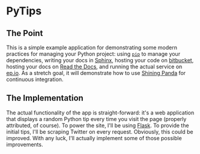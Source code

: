 # PyTips

## The Point

This is a simple example application for demonstrating some modern practices
for managing your Python project: using [`pip`][pip_home] to manage your
dependencies, writing your docs in [Sphinx][sphinx_home], hosting your code
on [bitbucket][bitbucket_home], hosting your docs on
[Read the Docs][rtd_home], and running the actual service on
[ep.io][epio_home]. As a stretch goal, it will demonstrate how to use
[Shining Panda][shiningpanda_home] for continuous integration.

[pip_home]: http://www.pip-installer.org/en/latest/index.html
[bitbucket_home]: https://bitbucket.org/
[rtd_home]: http://readthedocs.org/
[epio_home]: http://ep.io/
[sphinx_home]: http://sphinx.pocoo.org/
[shiningpanda_home]: https://www.shiningpanda.com/

## The Implementation

The actual functionality of the app is straight-forward: it's a web application
that displays a random Python tip every time you visit the page (properly
attributed, of course). To power the site, I'll be using [Flask][flask_home].
To provide the initial tips, I'll be scraping Twitter on every request.
Obviously, this could be improved. With any luck, I'll actually implement some
of those possible improvements.

[flask_home]: http://flask.pocoo.org/

